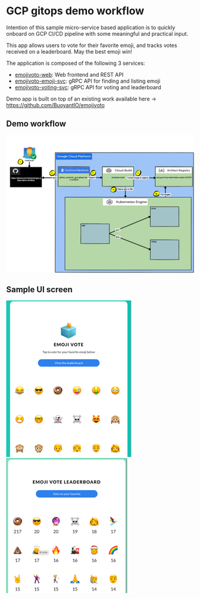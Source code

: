 # GCP gitops demo workflow

Intention of this sample micro-service based application is to quickly onboard on GCP CI/CD pipeline with some 
meaningful and practical input.

This app allows users to vote for their favorite emoji,
and tracks votes received on a leaderboard. May the best emoji win!

The application is composed of the following 3 services:

* [emojivoto-web](emojivoto-web/): Web frontend and REST API
* [emojivoto-emoji-svc](emojivoto-emoji-svc/): gRPC API for finding and listing emoji
* [emojivoto-voting-svc](emojivoto-voting-svc/): gRPC API for voting and leaderboard

Demo app is built on top of an existing work available here -> https://github.com/BuoyantIO/emojivoto

## Demo workflow
![Demo workflow](assets/demo_workflow.png "Demo workflow")

## Sample UI screen
![Sample UI screen](assets/sample_ui.png "Sample UI screen")
![Sample UI screen](assets/sample_ui_2.png "Sample UI screen")
